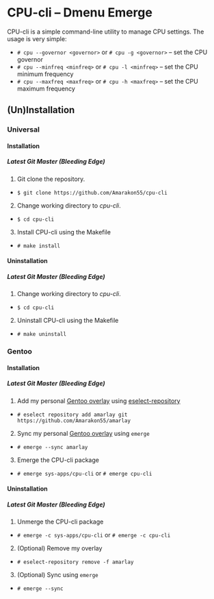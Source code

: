 # CPU-cli – Dmenu Emerge

CPU-cli is a simple command-line utility to manage CPU settings.
The usage is very simple:
* `# cpu --governor <governor>` or `# cpu -g <governor>` – set the CPU governor
* `# cpu --minfreq <minfreq>` or `# cpu -l <minfreq>` – set the CPU minimum frequency
* `# cpu --maxfreq <maxfreq>` or `# cpu -h <maxfreq>` – set the CPU maximum frequency

## (Un)Installation
### Universal
#### Installation
##### Latest Git Master (Bleeding Edge)
1. Git clone the repository.
* `$ git clone https://github.com/Amarakon55/cpu-cli`
2. Change working directory to *cpu-cli*.
* `$ cd cpu-cli`
3. Install CPU-cli using the Makefile
* `# make install`
#### Uninstallation
##### Latest Git Master (Bleeding Edge)
1. Change working directory to *cpu-cli*.
* `$ cd cpu-cli`
2. Uninstall CPU-cli using the Makefile
* `# make uninstall`

### Gentoo
#### Installation
##### Latest Git Master (Bleeding Edge)
1. Add my personal [Gentoo overlay](https://github.com/Amarakon55/amarlay) using [eselect-repository](https://packages.gentoo.org/packages/app-eselect/eselect-repository)
* `# eselect repository add amarlay git https://github.com/Amarakon55/amarlay`
2. Sync my personal [Gentoo overlay](https://github.com/Amarakon55/amarlay) using `emerge`
* `# emerge --sync amarlay`
3. Emerge the CPU-cli package
* `# emerge sys-apps/cpu-cli` or `# emerge cpu-cli`
#### Uninstallation
##### Latest Git Master (Bleeding Edge)
1. Unmerge the CPU-cli package
* `# emerge -c sys-apps/cpu-cli` or `# emerge -c cpu-cli`
2. (Optional) Remove my overlay
* `# eselect-repository remove -f amarlay`
3. (Optional) Sync using `emerge`
* `# emerge --sync`
